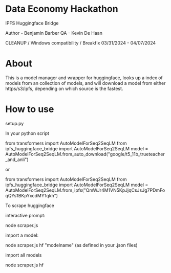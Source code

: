 # Data Economy Hackathon
IPFS Huggingface Bridge

Author - Benjamin Barber
QA - Kevin De Haan

CLEANUP / Windows compatibility / Breakfix 03/31/2024 - 04/07/2024

# About

This is a model manager and wrapper for huggingface, looks up a index of models from an collection of models, and will download a model from either https/s3/ipfs, depending on which source is the fastest.

# How to use

setup.py

In your python script

from transformers import AutoModelForSeq2SeqLM
from ipfs_huggingface_bridge import AutoModelForSeq2SeqLM
model = AutoModelForSeq2SeqLM.from_auto_download("google/t5_11b_trueteacher_and_anli")

or 

from transformers import AutoModelForSeq2SeqLM
from ipfs_huggingface_bridge import AutoModelForSeq2SeqLM
model = AutoModelForSeq2SeqLM.from_ipfs("QmWJr4M1VN5KpJjqCsJsJg7PDmFoqQYs1BKpYxcdMY1qkh")

To scrape huggingface

interactive prompt:

node scraper.js 

import a model:

node scraper.js hf "modelname" (as defined in your .json files)

import all models 

node scraper.js hf 